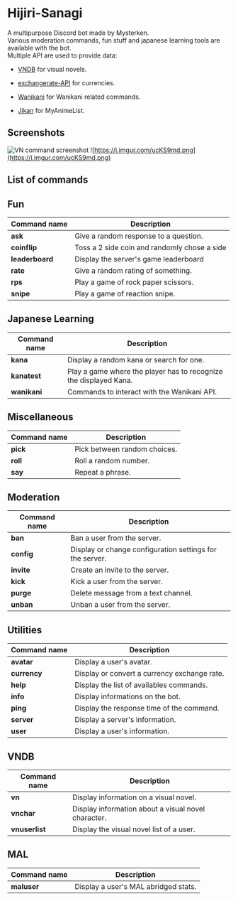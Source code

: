 # Hijiri-Sanagi

A multipurpose Discord bot made by Mysterken.  
Various moderation commands, fun stuff and japanese learning tools are available with the bot.  
Multiple API are used to provide data:  

- [VNDB](https://vndb.org/) for visual novels.

- [exchangerate-API](https://www.exchangerate-api.com/) for currencies.

- [Wanikani](https://www.wanikani.com/) for Wanikani related commands.

- [Jikan](https://jikan.moe/) for MyAnimeList.

## Screenshots

![VN command screenshot](https://i.imgur.com/4NgtxSR.png) ![https://i.imgur.com/ucKS9md.png](https://i.imgur.com/ucKS9md.png)

## List of commands

## Fun

| Command name    | Description                                  |
| --------------- |----------------------------------------------|
| **ask**         | Give a random response to a question.        |
| **coinflip**    | Toss a 2 side coin and randomly chose a side |
| **leaderboard** | Display the server's game leaderboard        |
| **rate**        | Give a random rating of something.           |
| **rps**         | Play a game of rock paper scissors.          |
| **snipe**       | Play a game of reaction snipe.               |

## Japanese Learning

| Command name | Description                                                       |
| ------------ |-------------------------------------------------------------------|
| **kana**     | Display a random kana or search for one.                          |
| **kanatest** | Play a game where the player has to recognize the displayed Kana. |
| **wanikani** | Commands to interact with the Wanikani API.                       |

## Miscellaneous  

| Command name | Description                  |
| ------------ |------------------------------|
| **pick**     | Pick between random choices. |
| **roll**     | Roll a random number.        |
| **say**      | Repeat a phrase.             |

## Moderation

| Command name | Description                                              |
| ------------ |----------------------------------------------------------|
| **ban**      | Ban a user from the server.                              |
| **config**   | Display or change configuration settings for the server. |
| **invite**   | Create an invite to the server.                          |
| **kick**     | Kick a user from the server.                             |
| **purge**    | Delete message from a text channel.                      |
| **unban**    | Unban a user from the server.                            |

## Utilities

| Command name | Description           |
| ------------ |---------------|
| **avatar**   | Display a user's avatar. |
| **currency** | Display or convert a currency exchange rate. |
| **help**     | Display the list of availables commands.     |
| **info**     | Display informations on the bot.             |
| **ping**     | Display the response time of the command.    |
| **server**   | Display a server's information.              |
| **user**     | Display a user's information.                |  

## VNDB

| Command name   | Description                                         |
| -------------- |-----------------------------------------------------|
| **vn**         | Display information on a visual novel.              |
| **vnchar**     | Display information about a visual novel character. |
| **vnuserlist** | Display the visual novel list of a user.            |  

## MAL

| Command name   | Description                          |
| -------------- |--------------------------------------|
| **maluser**    | Display a user's MAL abridged stats. |
